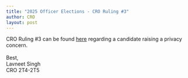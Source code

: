 ```yaml
---
title: "2025 Officer Elections - CRO Ruling #3"
author: CRO
layout: post
---
```


CRO Ruling #3 can be found <a href="https://docs.google.com/document/d/1eP0vawVIMPJfFVssua0P95I2OG-ZG0iztl-QoExVAyU/edit?tab=t.0">here</a> regarding a candidate raising a privacy concern.
<br><br>
Best,<br>
Lavneet Singh<br>
CRO 2T4-2T5
